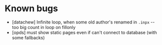 # Known bugs

  * [datachew] Infinite loop, when some old author's renamed in `.inpx` -- too big count in loop on fillonly
  * [opds] must show static pages even if can't connect to database (with some fallbacks)
